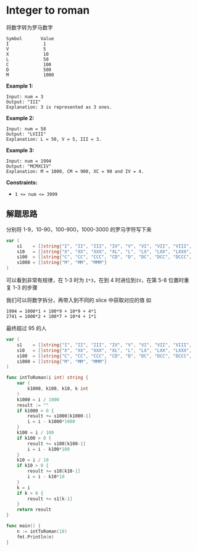 # Integer to roman
将数字转为罗马数字
```
Symbol       Value
I             1
V             5
X             10
L             50
C             100
D             500
M             1000
```

**Example 1:**

```
Input: num = 3
Output: "III"
Explanation: 3 is represented as 3 ones.
```

**Example 2:**

```
Input: num = 58
Output: "LVIII"
Explanation: L = 50, V = 5, III = 3.
```

**Example 3:**

```
Input: num = 1994
Output: "MCMXCIV"
Explanation: M = 1000, CM = 900, XC = 90 and IV = 4.
```

 

**Constraints:**

- `1 <= num <= 3999`

## 解题思路

分别将 1-9，10-90，100-900，1000-3000 的罗马字符写下来
```go
var (
	s1    = []string{"I", "II", "III", "IV", "V", "VI", "VII", "VIII", "IX"}
	s10   = []string{"X", "XX", "XXX", "XL", "L", "LX", "LXX", "LXXX", "XC"}
	s100  = []string{"C", "CC", "CCC", "CD", "D", "DC", "DCC", "DCCC", "CM"}
	s1000 = []string{"M", "MM", "MMM"}
)

```

可以看到非常有规律，在 1-3 时为 `I*3`，在到 4 时进位到`IV`，在第 5-8 位置时重复 1-3 的步骤

我们可以将数字拆分，再带入到不同的 slice 中获取对应的值
如
```
1994 = 1000*1 + 100*9 + 10*9 + 4*1
2741 = 1000*2 + 100*7 + 10*4 + 1*1
```

最终超过 95 的人

```go
var (
	s1    = []string{"I", "II", "III", "IV", "V", "VI", "VII", "VIII", "IX"}
	s10   = []string{"X", "XX", "XXX", "XL", "L", "LX", "LXX", "LXXX", "XC"}
	s100  = []string{"C", "CC", "CCC", "CD", "D", "DC", "DCC", "DCCC", "CM"}
	s1000 = []string{"M", "MM", "MMM"}
)

func intToRoman(i int) string {
	var (
		k1000, k100, k10, k int
	)
	k1000 = i / 1000
	result := ""
	if k1000 > 0 {
		result += s1000[k1000-1]
		i = i - k1000*1000
	}
	k100 = i / 100
	if k100 > 0 {
		result += s100[k100-1]
		i = i - k100*100
	}
	k10 = i / 10
	if k10 > 0 {
		result += s10[k10-1]
		i = i - k10*10
	}
	k = i
	if k > 0 {
		result += s1[k-1]
	}
	return result
}

func main() {
	n := intToRoman(18)
	fmt.Println(n)
}

```
